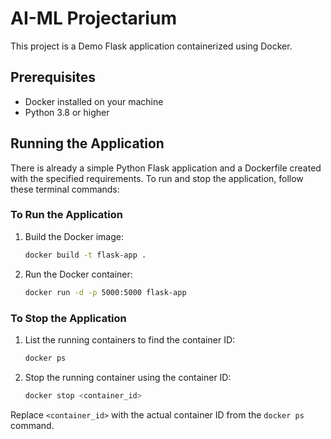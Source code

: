 # AI-ML Projectarium

This project is a Demo Flask application containerized using Docker.

## Prerequisites

- Docker installed on your machine
- Python 3.8 or higher

## Running the Application

There is already a simple Python Flask application and a Dockerfile created with the specified requirements. To run and stop the application, follow these terminal commands:

### To Run the Application

1. Build the Docker image:

    ```sh
    docker build -t flask-app .
    ```

2. Run the Docker container:

    ```sh
    docker run -d -p 5000:5000 flask-app
    ```

### To Stop the Application

1. List the running containers to find the container ID:

    ```sh
    docker ps
    ```

2. Stop the running container using the container ID:

    ```sh
    docker stop <container_id>
    ```

Replace `<container_id>` with the actual container ID from the `docker ps` command.
